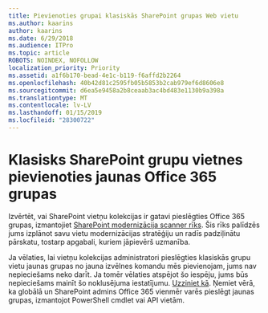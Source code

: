 ```yaml
---
title: Pievienoties grupai klasiskās SharePoint grupas Web vietu
ms.author: kaarins
author: kaarins
ms.date: 6/29/2018
ms.audience: ITPro
ms.topic: article
ROBOTS: NOINDEX, NOFOLLOW
localization_priority: Priority
ms.assetid: a1f6b170-bead-4e1c-b119-f6affd2b2264
ms.openlocfilehash: 40b42d81c2595fb05b5853b2cab979ef6d8606e8
ms.sourcegitcommit: d6ea5e9458a2b8ceaab3ac4bd483e1130b9a398a
ms.translationtype: MT
ms.contentlocale: lv-LV
ms.lasthandoff: 01/15/2019
ms.locfileid: "28300722"
---
```

# <a name="connect-classic-sharepoint-team-sites-to-new-office-365-groups"></a>Klasisks SharePoint grupu vietnes pievienoties jaunas Office 365 grupas

Izvērtēt, vai SharePoint vietņu kolekcijas ir gatavi pieslēgties Office 365 grupas, izmantojiet [SharePoint modernizācija scanner rīks](https://go.microsoft.com/fwlink/?linkid=873066). Šis rīks palīdzēs jums izplānot savu vietu modernizācijas stratēģiju un radīs padziļinātu pārskatu, tostarp apgabali, kuriem jāpievērš uzmanība.
  
Ja vēlaties, lai vietņu kolekcijas administratori pieslēgties klasiskās grupu vietu jaunas grupas no jauna izvēlnes komandu mēs pievienojam, jums nav nepieciešams neko darīt. Ja tomēr vēlaties atspējot šo iespēju, jums būs nepieciešams mainīt šo noklusējuma iestatījumu. [Uzziniet kā](https://go.microsoft.com/fwlink/?linkid=2004316). Ņemiet vērā, ka globālā un SharePoint admins Office 365 vienmēr varēs pieslēgt jaunas grupas, izmantojot PowerShell cmdlet vai API vietām.
  


